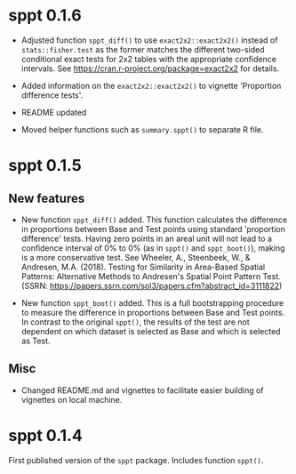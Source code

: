# sppt 0.1.6

* Adjusted function `sppt_diff()` to use `exact2x2::exact2x2()` instead
  of `stats::fisher.test` as the former matches the different two-sided 
  conditional exact tests for 2x2 tables with the appropriate confidence 
  intervals. See https://cran.r-project.org/package=exact2x2 for details.

* Added information on the `exact2x2::exact2x2()` to vignette
  'Proportion difference tests'.

* README updated

* Moved helper functions such as `summary.sppt()` to separate R file.

# sppt 0.1.5

## New features

* New function `sppt_diff()` added. This function calculates the difference
  in proportions between Base and Test points using standard 'proportion
  difference' tests. Having zero points in an areal unit will not lead to
  a confidence interval of 0% to 0% (as in `sppt()` and `sppt_boot()`),
  making is a more conservative test. See Wheeler, A., Steenbeek, W., &
  Andresen, M.A. (2018). Testing for Similarity in Area-Based Spatial Patterns:
  Alternative Methods to Andresen's Spatial Point Pattern Test.
  (SSRN: https://papers.ssrn.com/sol3/papers.cfm?abstract_id=3111822)

* New function `sppt_boot()` added. This is a full bootstrapping procedure
  to measure the difference in proportions between Base and Test points. In
  contrast to the original `sppt()`, the results of the test are not dependent
  on which dataset is selected as Base and which is selected as Test.

## Misc

* Changed README.md and vignettes to facilitate easier building of vignettes on 
  local machine.
  

# sppt 0.1.4

First published version of the `sppt` package. Includes function `sppt()`.
